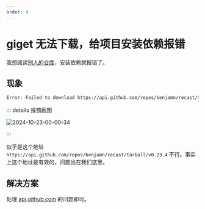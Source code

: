 ```yaml
---
order: 4
---
```


# giget 无法下载，给项目安装依赖报错

我想阅读[别人的仓库](https://github.com/unjs/magicast)，安装依赖就报错了。

## 现象

```bash
Error: Failed to download https://api.github.com/repos/benjamn/recast/tarball/v0.23.4: TypeError: fetch failed
```

::: details 报错截图

![2024-10-23-00-00-34](https://gh-img-store.ruan-cat.com/img/2024-10-23-00-00-34.png)

:::

似乎是这个地址 `https://api.github.com/repos/benjamn/recast/tarball/v0.23.4` 不行。事实上这个地址是有效的，问题出在我们这里。

## 解决方案

处理 [api.github.com](../sundry/Watt-Toolkit/ignore.md#api-github-com) 的问题即可。
